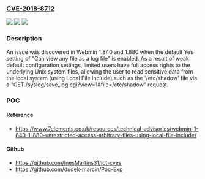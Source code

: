### [CVE-2018-8712](https://cve.mitre.org/cgi-bin/cvename.cgi?name=CVE-2018-8712)
![](https://img.shields.io/static/v1?label=Product&message=n%2Fa&color=blue)
![](https://img.shields.io/static/v1?label=Version&message=n%2Fa&color=blue)
![](https://img.shields.io/static/v1?label=Vulnerability&message=n%2Fa&color=brighgreen)

### Description

An issue was discovered in Webmin 1.840 and 1.880 when the default Yes setting of "Can view any file as a log file" is enabled. As a result of weak default configuration settings, limited users have full access rights to the underlying Unix system files, allowing the user to read sensitive data from the local system (using Local File Include) such as the '/etc/shadow' file via a "GET /syslog/save_log.cgi?view=1&file=/etc/shadow" request.

### POC

#### Reference
- https://www.7elements.co.uk/resources/technical-advisories/webmin-1-840-1-880-unrestricted-access-arbitrary-files-using-local-file-include/

#### Github
- https://github.com/InesMartins31/iot-cves
- https://github.com/dudek-marcin/Poc-Exp

